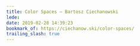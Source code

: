 ```yaml
---
title: Color Spaces – Bartosz Ciechanowski
lede:
date: 2019-02-28 14:39:23
bookmark_of: https://ciechanow.ski/color-spaces/
trailing_slash: true
---
```

